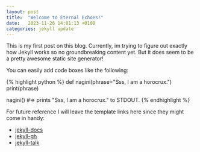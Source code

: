 ```yaml
---
layout: post
title:  "Welcome to Eternal Echoes!"
date:   2023-11-26 14:01:13 +0100
categories: jekyll update
---
```

This is my first post on this blog. Currently, im trying to figure out exactly how Jekyll works so no groundbreaking content yet. But it does seem to be a pretty awesome static site generator!

You can easily add code boxes like the following:

{% highlight python %}
def nagini(phrase="Sss, I am a horocrux.")
  print(phrase)

nagini()
#=> prints "Sss, I am a horocrux." to STDOUT.
{% endhighlight %}


For future reference I will leave the template links here since they might come in handy:

- [jekyll-docs](https://jekyllrb.com/docs/home)
- [jekyll-gh](https://github.com/jekyll/jekyll)
- [jekyll-talk](https://talk.jekyllrb.com/)
